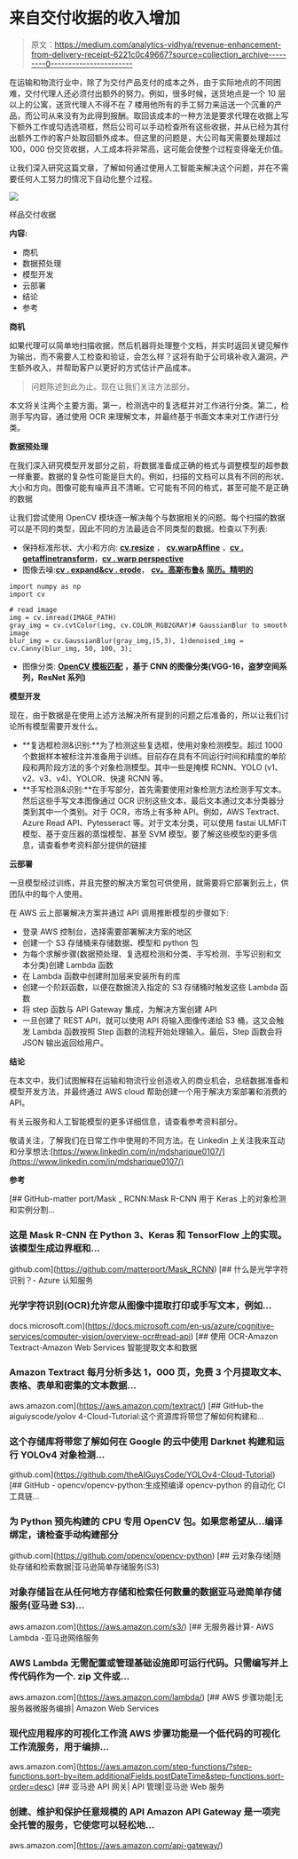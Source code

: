 # 来自交付收据的收入增加

> 原文：<https://medium.com/analytics-vidhya/revenue-enhancement-from-delivery-receipt-6221c0c49667?source=collection_archive---------0----------------------->

在运输和物流行业中，除了为交付产品支付的成本之外，由于实际地点的不同困难，交付代理人还必须付出额外的努力。例如，很多时候，送货地点是一个 10 层以上的公寓，送货代理人不得不在 7 楼用他所有的手工努力来运送一个沉重的产品，而公司从来没有为此得到报酬。取回该成本的一种方法是要求代理在收据上写下额外工作或勾选选项框，然后公司可以手动检查所有这些收据，并从已经为其付出额外工作的客户处取回额外成本。但这里的问题是，大公司每天需要处理超过 100，000 份交货收据，人工成本将非常高，这可能会使整个过程变得毫无价值。

让我们深入研究这篇文章，了解如何通过使用人工智能来解决这个问题，并在不需要任何人工努力的情况下自动化整个过程。

![](img/6280a91fccae7605c4211de2731073c7.png)

样品交付收据

**内容:**

*   商机
*   数据预处理
*   模型开发
*   云部署
*   结论
*   参考

**商机**

如果代理可以简单地扫描收据，然后机器将处理整个文档，并实时返回关键见解作为输出，而不需要人工检查和验证，会怎么样？这将有助于公司填补收入漏洞，产生额外收入，并帮助客户以更好的方式估计产品成本。

> 问题陈述到此为止。现在让我们关注方法部分。

本文将关注两个主要方面。第一，检测选中的复选框并对工作进行分类。第二，检测手写内容，通过使用 OCR 来理解文本，并最终基于书面文本来对工作进行分类。

**数据预处理**

在我们深入研究模型开发部分之前，将数据准备成正确的格式与调整模型的超参数一样重要。数据的复杂性可能是巨大的。例如，扫描的文档可以具有不同的形状、大小和方向。图像可能有噪声且不清晰。它可能有不同的格式，甚至可能不是正确的数据

让我们尝试使用 OpenCV 模块逐一解决每个与数据相关的问题。每个扫描的数据可以是不同的类型，因此不同的方法最适合不同类型的数据。检查以下列表:

*   保持标准形状、大小和方向: [**cv.resize**](https://docs.opencv.org/3.4.15/da/d54/group__imgproc__transform.html#ga47a974309e9102f5f08231edc7e7529d) ， [**cv.warpAffine**](https://docs.opencv.org/3.4.15/da/d54/group__imgproc__transform.html#ga0203d9ee5fcd28d40dbc4a1ea4451983) ，[**cv . getaffinetransform**](https://docs.opencv.org/3.4.15/da/d54/group__imgproc__transform.html#ga8f6d378f9f8eebb5cb55cd3ae295a999)，[**cv . warp perspective**](https://docs.opencv.org/3.4.15/da/d54/group__imgproc__transform.html#gaf73673a7e8e18ec6963e3774e6a94b87)
*   图像去噪:[**cv . expand&cv . erode**](https://docs.opencv.org/3.4.15/db/df6/tutorial_erosion_dilatation.html)， [**cv。高斯布鲁&**](https://docs.opencv.org/4.5.3/d4/d86/group__imgproc__filter.html#gaabe8c836e97159a9193fb0b11ac52cf1) [**简历。精明的**](https://docs.opencv.org/3.4.15/dd/d1a/group__imgproc__feature.html#ga04723e007ed888ddf11d9ba04e2232de)

```
import numpy as np
import cv

# read image 
img = cv.imread(IMAGE_PATH)
gray_img = cv.cvtColor(img, cv.COLOR_RGB2GRAY)# GaussianBlur to smooth image
blur_img = cv.GaussianBlur(gray_img,(5,3), 1)denoised_img = cv.Canny(blur_img, 50, 100, 3);
```

*   图像分类: [**OpenCV 模板匹配**](https://docs.opencv.org/3.4.13/de/da9/tutorial_template_matching.html) **，基于 CNN 的图像分类(VGG-16，盗梦空间系列，ResNet 系列)**

**模型开发**

现在，由于数据是在使用上述方法解决所有提到的问题之后准备的，所以让我们讨论所有模型需要开发什么。

*   **复选框检测&识别:**为了检测这些复选框，使用对象检测模型。超过 1000 个数据样本被标注并准备用于训练。目前存在具有不同运行时间和精度的单阶段和两阶段方法的多个对象检测模型。其中一些是掩模 RCNN、YOLO (v1、v2、v3、v4)、YOLOR、快速 RCNN 等。
*   **手写检测&识别:**在手写部分，首先需要使用对象检测方法检测手写文本。然后这些手写文本图像通过 OCR 识别这些文本，最后文本通过文本分类器分类到其中一个类别。对于 OCR，市场上有多种 API。例如，AWS Textract、Azure Read API、Pytesseract 等。对于文本分类，可以使用 fastai ULMFiT 模型、基于变压器的蒸馏模型、甚至 SVM 模型。要了解这些模型的更多信息，请查看参考资料部分提供的链接

**云部署**

一旦模型经过训练，并且完整的解决方案包可供使用，就需要将它部署到云上，供团队中的每个人使用。

在 AWS 云上部署解决方案并通过 API 调用推断模型的步骤如下:

*   登录 AWS 控制台，选择需要部署解决方案的地区
*   创建一个 S3 存储桶来存储数据、模型和 python 包
*   为每个求解步骤(数据预处理、复选框检测和分类、手写检测、手写识别和文本分类)创建 Lambda 函数
*   在 Lambda 函数中创建附加层来安装所有的库
*   创建一个阶跃函数，以便在数据流入指定的 S3 存储桶时触发这些 Lambda 函数
*   将 step 函数与 API Gateway 集成，为解决方案创建 API
*   一旦创建了 REST API，就可以使用 API 将输入图像传递给 S3 桶，这又会触发 Lambda 函数按照 Step 函数的流程开始处理输入。最后，Step 函数会将 JSON 输出返回给用户。

**结论**

在本文中，我们试图解释在运输和物流行业创造收入的商业机会，总结数据准备和模型开发方法，并最终通过 AWS cloud 帮助创建一个用于解决方案部署和消费的 API。

有关云服务和人工智能模型的更多详细信息，请查看参考资料部分。

敬请关注，了解我们在日常工作中使用的不同方法。在 Linkedin 上关注我来互动和分享想法:[https://www.linkedin.com/in/mdsharique0107/](https://www.linkedin.com/in/mdsharique0107/)

**参考**

[](https://github.com/matterport/Mask_RCNN) [## GitHub-matter port/Mask _ RCNN:Mask R-CNN 用于 Keras 上的对象检测和实例分割…

### 这是 Mask R-CNN 在 Python 3、Keras 和 TensorFlow 上的实现。该模型生成边界框和…

github.com](https://github.com/matterport/Mask_RCNN) [](https://docs.microsoft.com/en-us/azure/cognitive-services/computer-vision/overview-ocr#read-api) [## 什么是光学字符识别？- Azure 认知服务

### 光学字符识别(OCR)允许您从图像中提取打印或手写文本，例如…

docs.microsoft.com](https://docs.microsoft.com/en-us/azure/cognitive-services/computer-vision/overview-ocr#read-api) [](https://aws.amazon.com/textract/) [## 使用 OCR-Amazon Textract-Amazon Web Services 智能提取文本和数据

### Amazon Textract 每月分析多达 1，000 页，免费 3 个月提取文本、表格、表单和密集的文本数据…

aws.amazon.com](https://aws.amazon.com/textract/) [](https://github.com/theAIGuysCode/YOLOv4-Cloud-Tutorial) [## GitHub-the aiguiyscode/yolov 4-Cloud-Tutorial:这个资源库将带您了解如何构建和…

### 这个存储库将带您了解如何在 Google 的云中使用 Darknet 构建和运行 YOLOv4 对象检测…

github.com](https://github.com/theAIGuysCode/YOLOv4-Cloud-Tutorial) [](https://github.com/opencv/opencv-python) [## GitHub - opencv/opencv-python:生成预编译 opencv-python 的自动化 CI 工具链…

### 为 Python 预先构建的 CPU 专用 OpenCV 包。如果您希望从…编译绑定，请检查手动构建部分

github.com](https://github.com/opencv/opencv-python) [](https://aws.amazon.com/s3/) [## 云对象存储|随处存储和检索数据|亚马逊简单存储服务(S3)

### 对象存储旨在从任何地方存储和检索任何数量的数据亚马逊简单存储服务(亚马逊 S3)…

aws.amazon.com](https://aws.amazon.com/s3/) [](https://aws.amazon.com/lambda/) [## 无服务器计算- AWS Lambda -亚马逊网络服务

### AWS Lambda 无需配置或管理基础设施即可运行代码。只需编写并上传代码作为一个. zip 文件或…

aws.amazon.com](https://aws.amazon.com/lambda/) [](https://aws.amazon.com/step-functions/?step-functions.sort-by=item.additionalFields.postDateTime&step-functions.sort-order=desc) [## AWS 步骤功能|无服务器微服务编排| Amazon Web Services

### 现代应用程序的可视化工作流 AWS 步骤功能是一个低代码的可视化工作流服务，用于编排…

aws.amazon.com](https://aws.amazon.com/step-functions/?step-functions.sort-by=item.additionalFields.postDateTime&step-functions.sort-order=desc) [](https://aws.amazon.com/api-gateway/) [## 亚马逊 API 网关| API 管理|亚马逊 Web 服务

### 创建、维护和保护任意规模的 API Amazon API Gateway 是一项完全托管的服务，它使您可以轻松地…

aws.amazon.com](https://aws.amazon.com/api-gateway/)